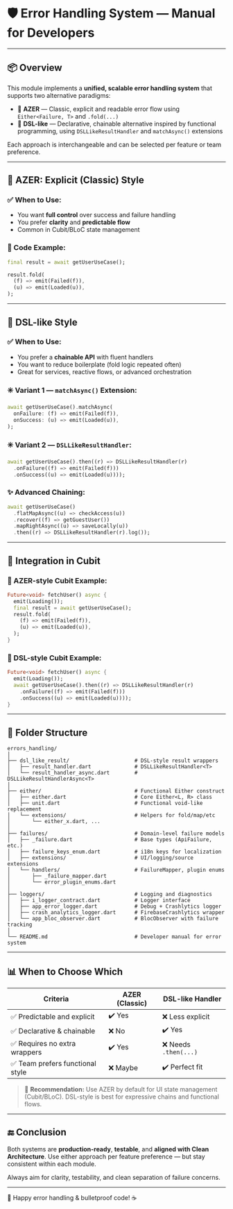 # 🛡️ Error Handling System — Manual for Developers

---

## 📦 Overview

This module implements a **unified, scalable error handling system** that supports two alternative paradigms:

* 🧊 **AZER** — Classic, explicit and readable error flow using `Either<Failure, T>` and `.fold(...)`
* 🔗 **DSL-like** — Declarative, chainable alternative inspired by functional programming, using `DSLLikeResultHandler` and `matchAsync()` extensions

Each approach is interchangeable and can be selected per feature or team preference.

---

## 🔁 AZER: Explicit (Classic) Style

### ✅ When to Use:

* You want **full control** over success and failure handling
* You prefer **clarity** and **predictable flow**
* Common in Cubit/BLoC state management

### 🧩 Code Example:

```dart
final result = await getUserUseCase();

result.fold(
  (f) => emit(Failed(f)),
  (u) => emit(Loaded(u)),
);
```

---

## 🧪 DSL-like Style

### ✅ When to Use:

* You prefer a **chainable API** with fluent handlers
* You want to reduce boilerplate (fold logic repeated often)
* Great for services, reactive flows, or advanced orchestration

### ✳️ Variant 1 — `matchAsync()` Extension:

```dart
await getUserUseCase().matchAsync(
  onFailure: (f) => emit(Failed(f)),
  onSuccess: (u) => emit(Loaded(u)),
);
```

### ✳️ Variant 2 — `DSLLikeResultHandler`:

```dart
await getUserUseCase().then((r) => DSLLikeResultHandler(r)
  .onFailure((f) => emit(Failed(f)))
  .onSuccess((u) => emit(Loaded(u))));
```

### ✨ Advanced Chaining:

```dart
await getUserUseCase()
  .flatMapAsync((u) => checkAccess(u))
  .recover((f) => getGuestUser())
  .mapRightAsync((u) => saveLocally(u))
  .then((r) => DSLLikeResultHandler(r).log());
```

---

## 🧩 Integration in Cubit

### 🧊 AZER-style Cubit Example:

```dart
Future<void> fetchUser() async {
  emit(Loading());
  final result = await getUserUseCase();
  result.fold(
    (f) => emit(Failed(f)),
    (u) => emit(Loaded(u)),
  );
}
```

### 🔗 DSL-style Cubit Example:

```dart
Future<void> fetchUser() async {
  emit(Loading());
  await getUserUseCase().then((r) => DSLLikeResultHandler(r)
    .onFailure((f) => emit(Failed(f)))
    .onSuccess((u) => emit(Loaded(u))));
}
```

---

## 📂 Folder Structure

```plaintext
errors_handling/
│
├── dsl_like_result/                     # DSL-style result wrappers
│   ├── result_handler.dart              # DSLLikeResultHandler<T>
│   └── result_handler_async.dart        # DSLLikeResultHandlerAsync<T>
│
├── either/                              # Functional Either construct
│   ├── either.dart                      # Core Either<L, R> class
│   ├── unit.dart                        # Functional void-like replacement
│   └── extensions/                      # Helpers for fold/map/etc
│       └── either_x.dart, ...
│
├── failures/                            # Domain-level failure models
│   ├── _failure.dart                    # Base types (ApiFailure, etc.)
│   ├── failure_keys_enum.dart           # i18n keys for localization
│   ├── extensions/                      # UI/logging/source extensions
│   └── handlers/                        # FailureMapper, plugin enums
│       ├── _failure_mapper.dart
│       └── error_plugin_enums.dart
│
├── loggers/                             # Logging and diagnostics
│   ├── i_logger_contract.dart           # Logger interface
│   ├── app_error_logger.dart            # Debug + Crashlytics logger
│   ├── crash_analytics_logger.dart      # FirebaseCrashlytics wrapper
│   └── app_bloc_observer.dart           # BlocObserver with failure tracking
│
└── README.md                            # Developer manual for error system
```

---

## 📊 When to Choose Which

| Criteria                        | AZER (Classic) | DSL-like Handler     |
| ------------------------------- | -------------- | -------------------- |
| ✅ Predictable and explicit      | ✔️ Yes         | ❌ Less explicit     |
| ✅ Declarative & chainable       | ❌ No          | ✔️ Yes               |
| ✅ Requires no extra wrappers    | ✔️ Yes         | ❌ Needs `.then(...)`|
| ✅ Team prefers functional style | ❌ Maybe       | ✔️ Perfect fit       |

> 🧠 **Recommendation:** Use AZER by default for UI state management (Cubit/BLoC). DSL-style is best for expressive chains and functional flows.

---

## 🔚 Conclusion

Both systems are **production-ready**, **testable**, and **aligned with Clean Architecture**. Use either approach per feature preference — but stay consistent within each module.

Always aim for clarity, testability, and clean separation of failure concerns.

---

🧪 Happy error handling & bulletproof code! ☕
